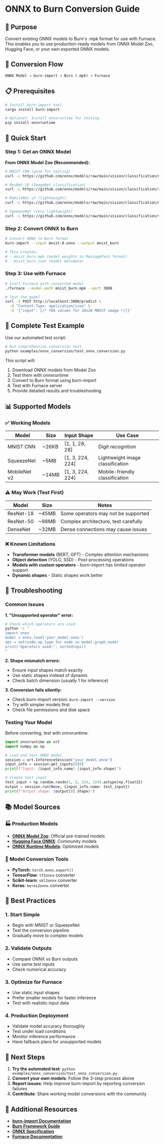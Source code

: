 # ONNX to Burn Conversion Guide

## 🎯 Purpose

Convert existing ONNX models to Burn's .mpk format for use with Furnace. This enables you to use production-ready models from ONNX Model Zoo, Hugging Face, or your own exported ONNX models.

## 🔄 Conversion Flow

```
ONNX Model → burn-import → Burn (.mpk) → Furnace
```

## 📋 Prerequisites

```bash
# Install burn-import tool
cargo install burn-import

# Optional: Install onnxruntime for testing
pip install onnxruntime
```

## 🚀 Quick Start

### Step 1: Get an ONNX Model

**From ONNX Model Zoo (Recommended):**
```bash
# MNIST CNN (good for testing)
curl -L https://github.com/onnx/models/raw/main/vision/classification/mnist/model/mnist-8.onnx -o mnist-8.onnx

# ResNet-18 (ImageNet classification)
curl -L https://github.com/onnx/models/raw/main/vision/classification/resnet/model/resnet18-v1-7.onnx -o resnet18.onnx

# MobileNet v2 (lightweight)
curl -L https://github.com/onnx/models/raw/main/vision/classification/mobilenet/model/mobilenetv2-7.onnx -o mobilenetv2.onnx

# SqueezeNet (very lightweight)
curl -L https://github.com/onnx/models/raw/main/vision/classification/squeezenet/model/squeezenet1.0-7.onnx -o squeezenet.onnx
```

### Step 2: Convert ONNX to Burn

```bash
# Convert ONNX to Burn format
burn-import --input mnist-8.onnx --output mnist_burn

# This creates:
# - mnist_burn.mpk (model weights in MessagePack format)
# - mnist_burn.json (model metadata)
```

### Step 3: Use with Furnace

```bash
# Start Furnace with converted model
./furnace --model-path mnist_burn.mpk --port 3000

# Test the model
curl -X POST http://localhost:3000/predict \
  -H "Content-Type: application/json" \
  -d '{"input": [/* 784 values for 28x28 MNIST image */]}'
```

## 🧪 Complete Test Example

Use our automated test script:

```bash
# Run comprehensive conversion test
python examples/onnx_conversion/test_onnx_conversion.py
```

This script will:
1. Download ONNX models from Model Zoo
2. Test them with onnxruntime
3. Convert to Burn format using burn-import
4. Test with Furnace server
5. Provide detailed results and troubleshooting

## 📊 Supported Models

### ✅ **Working Models**
| Model | Size | Input Shape | Use Case |
|-------|------|-------------|----------|
| MNIST CNN | ~26KB | [1, 1, 28, 28] | Digit recognition |
| SqueezeNet | ~5MB | [1, 3, 224, 224] | Lightweight image classification |
| MobileNet v2 | ~14MB | [1, 3, 224, 224] | Mobile-friendly classification |

### ⚠️ **May Work (Test First)**
| Model | Size | Notes |
|-------|------|-------|
| ResNet-18 | ~45MB | Some operators may not be supported |
| ResNet-50 | ~98MB | Complex architecture, test carefully |
| DenseNet | ~32MB | Dense connections may cause issues |

### ❌ **Known Limitations**
- **Transformer models** (BERT, GPT) - Complex attention mechanisms
- **Object detection** (YOLO, SSD) - Post-processing operations
- **Models with custom operators** - burn-import has limited operator support
- **Dynamic shapes** - Static shapes work better

## 🔧 Troubleshooting

### Common Issues

**1. "Unsupported operator" error:**
```bash
# Check which operators are used
python -c "
import onnx
model = onnx.load('your_model.onnx')
ops = set(node.op_type for node in model.graph.node)
print('Operators used:', sorted(ops))
"
```

**2. Shape mismatch errors:**
- Ensure input shapes match exactly
- Use static shapes instead of dynamic
- Check batch dimension (usually 1 for inference)

**3. Conversion fails silently:**
- Check burn-import version: `burn-import --version`
- Try with simpler models first
- Check file permissions and disk space

### Testing Your Model

Before converting, test with onnxruntime:

```python
import onnxruntime as ort
import numpy as np

# Load and test ONNX model
session = ort.InferenceSession("your_model.onnx")
input_info = session.get_inputs()[0]
print(f"Input: {input_info.name} {input_info.shape}")

# Create test input
test_input = np.random.randn(1, 3, 224, 224).astype(np.float32)
output = session.run(None, {input_info.name: test_input})
print(f"Output shape: {output[0].shape}")
```

## 📚 Model Sources

### 🏭 **Production Models**
- **[ONNX Model Zoo](https://github.com/onnx/models)**: Official pre-trained models
- **[Hugging Face ONNX](https://huggingface.co/models?library=onnx)**: Community models
- **[ONNX Runtime Models](https://onnxruntime.ai/docs/get-started/with-python.html#model-zoo)**: Optimized models

### 🔄 **Model Conversion Tools**
- **PyTorch**: `torch.onnx.export()`
- **TensorFlow**: `tf2onnx` converter
- **Scikit-learn**: `skl2onnx` converter
- **Keras**: `keras2onnx` converter

## 🎯 Best Practices

### 1. **Start Simple**
- Begin with MNIST or SqueezeNet
- Test the conversion pipeline
- Gradually move to complex models

### 2. **Validate Outputs**
- Compare ONNX vs Burn outputs
- Use same test inputs
- Check numerical accuracy

### 3. **Optimize for Furnace**
- Use static input shapes
- Prefer smaller models for faster inference
- Test with realistic input data

### 4. **Production Deployment**
- Validate model accuracy thoroughly
- Test under load conditions
- Monitor inference performance
- Have fallback plans for unsupported models

## 🚀 Next Steps

1. **Try the automated test**: `python examples/onnx_conversion/test_onnx_conversion.py`
2. **Convert your own models**: Follow the 3-step process above
3. **Report issues**: Help improve burn-import by reporting conversion failures
4. **Contribute**: Share working model conversions with the community

## 📖 Additional Resources

- **[burn-import Documentation](https://github.com/tracel-ai/burn/tree/main/crates/burn-import)**
- **[Burn Framework Guide](https://burn.dev/book/)**
- **[ONNX Specification](https://github.com/onnx/onnx/blob/main/docs/Operators.md)**
- **[Furnace Documentation](../../README.md)**